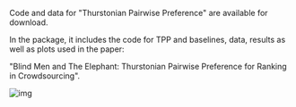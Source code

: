 Code and data for "Thurstonian Pairwise Preference" are available for download. 

In the package, it includes the code for TPP and baselines, data, results as well as plots used in 
the paper: 

"Blind Men and The Elephant: Thurstonian Pairwise Preference for Ranking in
Crowdsourcing".


![img](https://upload.wikimedia.org/wikipedia/commons/e/e1/Blind.JPG)
